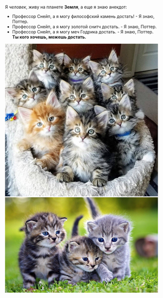 Я _человек_, живу на планете **Земля**, а еще я знаю анекдот: 
- Профессор Снейп, а я могу философский камень достать! - Я знаю, Поттер. 
- Профессор Снейп, а я могу золотой снитч достать. - Я знаю, Поттер. 
- Профессор Снейп, а я могу меч Годрика достать. - Я знаю, Поттер. **Ты кого хочешь, можешь достать.**

![Котята](/CAT.jpeg)
![Получилось наконец-то](/cat_one.jpg)